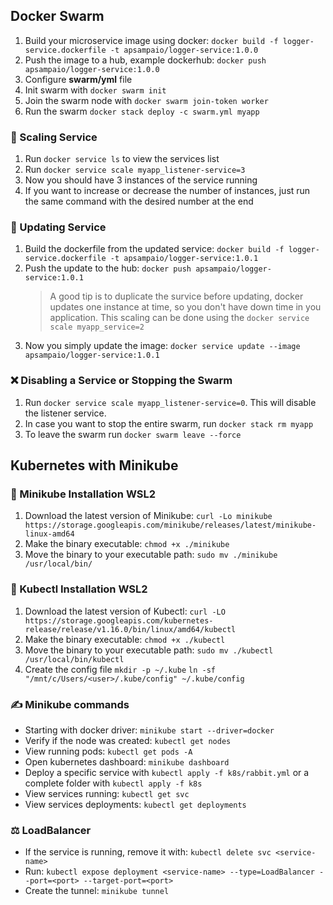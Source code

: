 ## Docker Swarm

1. Build your microservice image using docker:
   `docker build -f logger-service.dockerfile -t apsampaio/logger-service:1.0.0`
2. Push the image to a hub, example dockerhub:
   `docker push apsampaio/logger-service:1.0.0`
3. Configure **swarm/yml** file
4. Init swarm with `docker swarm init`
5. Join the swarm node with `docker swarm join-token worker`
6. Run the swarm `docker stack deploy -c swarm.yml myapp`

### 🎊 Scaling Service

1. Run `docker service ls` to view the services list
2. Run `docker service scale myapp_listener-service=3`
3. Now you should have 3 instances of the service running
4. If you want to increase or decrease the number of instances, just run the same command with the desired number at the end

### 🧵 Updating Service

1. Build the dockerfile from the updated service:
   `docker build -f logger-service.dockerfile -t apsampaio/logger-service:1.0.1`
2. Push the update to the hub:
   `docker push apsampaio/logger-service:1.0.1`
   > A good tip is to duplicate the survice before updating, docker updates one instance at time, so you don't have down time in you application. This scaling can be done using the `docker service scale myapp_service=2`
3. Now you simply update the image:
   `docker service update --image apsampaio/logger-service:1.0.1`

### ❌ Disabling a Service or Stopping the Swarm

1. Run `docker service scale myapp_listener-service=0`. This will disable the listener service.
2. In case you want to stop the entire swarm, run `docker stack rm myapp`
3. To leave the swarm run `docker swarm leave --force`

## Kubernetes with Minikube

### 🐧 Minikube Installation WSL2

1. Download the latest version of Minikube:
   `curl -Lo minikube https://storage.googleapis.com/minikube/releases/latest/minikube-linux-amd64`
2. Make the binary executable:
   `chmod +x ./minikube`
3. Move the binary to your executable path:
   `sudo mv ./minikube /usr/local/bin/`

### 🧊 Kubectl Installation WSL2

1. Download the latest version of Kubectl:
   `curl -LO https://storage.googleapis.com/kubernetes-release/release/v1.16.0/bin/linux/amd64/kubectl`
2. Make the binary executable:
   `chmod +x ./kubectl`
3. Move the binary to your executable path:
   `sudo mv ./kubectl /usr/local/bin/kubectl`
4. Create the config file
   `mkdir -p ~/.kube`
   `ln -sf "/mnt/c/Users/<user>/.kube/config" ~/.kube/config`

### ✍ Minikube commands

- Starting with docker driver:
  `minikube start --driver=docker`
- Verify if the node was created:
  `kubectl get nodes`
- View running pods:
  `kubectl get pods -A`
- Open kubernetes dashboard:
  `minikube dashboard`
- Deploy a specific service with `kubectl apply -f k8s/rabbit.yml` or a complete folder with `kubectl apply -f k8s`
- View services running:
  `kubectl get svc`
- View services deployments:
  `kubectl get deployments`

### ⚖ LoadBalancer

- If the service is running, remove it with:
  `kubectl delete svc <service-name>`
- Run:
  `kubectl expose deployment <service-name> --type=LoadBalancer --port=<port> --target-port=<port>`
- Create the tunnel:
  `minikube tunnel`
